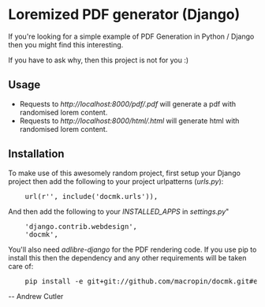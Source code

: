 # Loremized PDF generator (Django)

If you're looking for a simple example of PDF Generation in Python / Django then you might find this interesting.

If you have to ask why, then this project is not for you :) 

## Usage

* Requests to _http://localhost:8000/pdf/<xx>.pdf_ will generate a pdf with randomised lorem content.
* Requests to _http://localhost:8000/html/<xx>.html_ will generate html with randomised lorem content.

## Installation

To make use of this awesomely random project, first setup your Django project then add the following to your project urlpatterns (_urls.py_):

<pre>
    url(r'', include('docmk.urls')),
</pre>

And then add the following to your _INSTALLED_APPS_ in _settings.py_"

<pre>
    'django.contrib.webdesign',
    'docmk',
</pre>

You'll also need _adlibre-django_ for the PDF rendering code. If you use pip to install this then the dependency and any other requirements will be taken care of:

<pre>
    pip install -e git+git://github.com/macropin/docmk.git#egg=docmk
</pre>

-- Andrew Cutler
